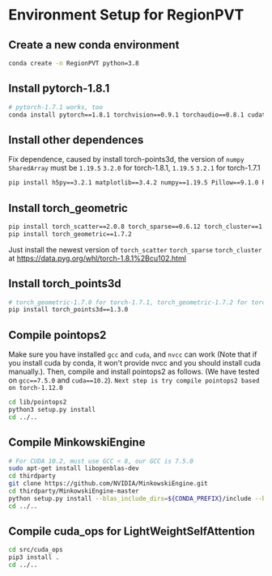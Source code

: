 # Environment Setup for RegionPVT
## Create a new conda environment

```bash
conda create -n RegionPVT python=3.8
```

## Install pytorch-1.8.1

```bash
# pytorch-1.7.1 works, too
conda install pytorch==1.8.1 torchvision==0.9.1 torchaudio==0.8.1 cudatoolkit=10.2 -c pytorch
```

## Install other dependences

Fix dependence, caused by install torch-points3d, the version of `numpy` `SharedArray` must be `1.19.5` `3.2.0` for torch-1.8.1, `1.19.5` `3.2.1` for torch-1.7.1

```bash
pip install h5py==3.2.1 matplotlib==3.4.2 numpy==1.19.5 Pillow==9.1.0 PyYAML==6.0 scipy==1.6.3 setuptools==50.3.1 SharedArray==3.2.0 tensorboardX==2.5 termcolor==1.1.0 timm==0.4.9
```

## Install torch_geometric

```bash
pip install torch_scatter==2.0.8 torch_sparse==0.6.12 torch_cluster==1.5.9
pip install torch_geometric==1.7.2
```

Just install the newest version of `torch_scatter` `torch_sparse` `torch_cluster` at https://data.pyg.org/whl/torch-1.8.1%2Bcu102.html

## Install torch_points3d

```bash
# torch_geometric-1.7.0 for torch-1.7.1, torch_geometric-1.7.2 for torch-1.8.1
pip install torch_points3d==1.3.0
```

## Compile pointops2

Make sure you have installed `gcc` and `cuda`, and `nvcc` can work (Note that if you install cuda by conda, it won't provide nvcc and you should install cuda manually.). Then, compile and install pointops2 as follows. (We have tested on `gcc==7.5.0` and `cuda==10.2`). `Next step is try compile pointops2 based on torch-1.12.0`

```bash
cd lib/pointops2
python3 setup.py install
cd ../..
```

## Compile MinkowskiEngine

```bash
# For CUDA 10.2, must use GCC < 8, our GCC is 7.5.0 
sudo apt-get install libopenblas-dev
cd thirdparty
git clone https://github.com/NVIDIA/MinkowskiEngine.git
cd thirdparty/MinkowskiEngine-master
python setup.py install --blas_include_dirs=${CONDA_PREFIX}/include --blas=openblas
cd ../..
```

## Compile cuda_ops for LightWeightSelfAttention

```bash
cd src/cuda_ops
pip3 install .
cd ../..
```

